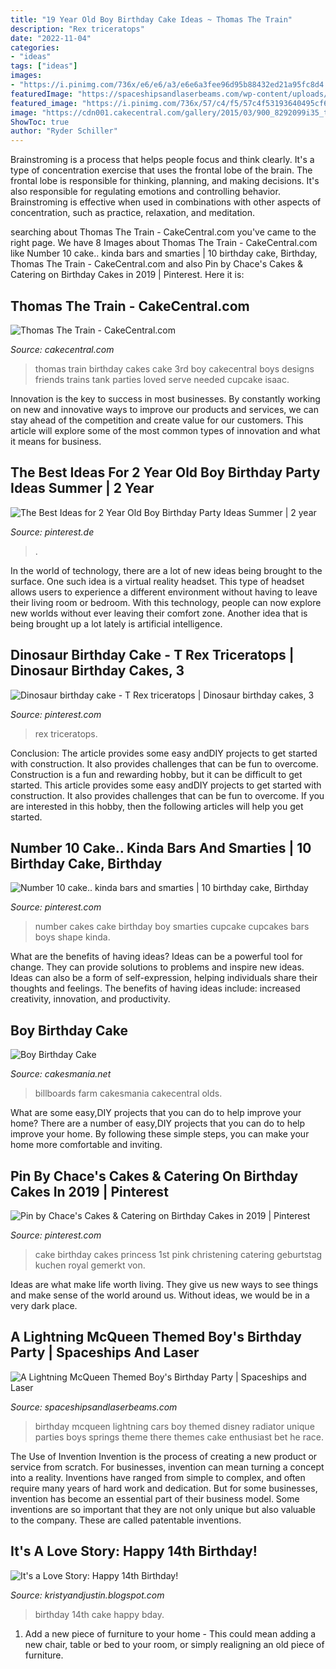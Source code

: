 ```yaml
---
title: "19 Year Old Boy Birthday Cake Ideas ~ Thomas The Train"
description: "Rex triceratops"
date: "2022-11-04"
categories:
- "ideas"
tags: ["ideas"]
images:
- "https://i.pinimg.com/736x/e6/e6/a3/e6e6a3fee96d95b88432ed21a95fc8d4.jpg"
featuredImage: "https://spaceshipsandlaserbeams.com/wp-content/uploads/2015/09/unique-lightning-mcqueen-radiator-springs-birthday-party-ideas.jpg"
featured_image: "https://i.pinimg.com/736x/57/c4/f5/57c4f53193640495cf662598f62512ed.jpg"
image: "https://cdn001.cakecentral.com/gallery/2015/03/900_8292099i35_thomas-the-train.jpg"
ShowToc: true
author: "Ryder Schiller"
---
```



Brainstroming is a process that helps people focus and think clearly. It's a type of concentration exercise that uses the frontal lobe of the brain. The frontal lobe is responsible for thinking, planning, and making decisions. It's also responsible for regulating emotions and controlling behavior. Brainstroming is effective when used in combinations with other aspects of concentration, such as practice, relaxation, and meditation.

	

		
searching about Thomas The Train - CakeCentral.com you've came to the right page. We have 8 Images about Thomas The Train - CakeCentral.com like Number 10 cake.. kinda bars and smarties | 10 birthday cake, Birthday, Thomas The Train - CakeCentral.com and also Pin by Chace&#039;s Cakes &amp; Catering on Birthday Cakes in 2019 | Pinterest. Here it is:
		
    
## Thomas The Train - CakeCentral.com

<img loading=lazy src="https://cdn001.cakecentral.com/gallery/2015/03/900_8292099i35_thomas-the-train.jpg" onerror="this.onerror=null;this.src='https://tse2.mm.bing.net/th?id=OIP.AdHbcfwuysHadbAh9MjS2gHaJ4&amp;pid=15.1';" alt="Thomas The Train - CakeCentral.com">

_Source: cakecentral.com_

>thomas train birthday cakes cake 3rd boy cakecentral boys designs friends trains tank parties loved serve needed cupcake isaac. 

	

Innovation is the key to success in most businesses. By constantly working on new and innovative ways to improve our products and services, we can stay ahead of the competition and create value for our customers. This article will explore some of the most common types of innovation and what it means for business.

    
## The Best Ideas For 2 Year Old Boy Birthday Party Ideas Summer | 2 Year

<img loading=lazy src="https://i.pinimg.com/736x/57/c4/f5/57c4f53193640495cf662598f62512ed.jpg" onerror="this.onerror=null;this.src='https://tse4.mm.bing.net/th?id=OIP.wEVHPIjVN4bZo8HmFJ-fVQHaO0&amp;pid=15.1';" alt="The Best Ideas for 2 Year Old Boy Birthday Party Ideas Summer | 2 year">

_Source: pinterest.de_

>. 

	

In the world of technology, there are a lot of new ideas being brought to the surface. One such idea is a virtual reality headset. This type of headset allows users to experience a different environment without having to leave their living room or bedroom. With this technology, people can now explore new worlds without ever leaving their comfort zone. Another idea that is being brought up a lot lately is artificial intelligence.

    
## Dinosaur Birthday Cake - T Rex Triceratops | Dinosaur Birthday Cakes, 3

<img loading=lazy src="https://i.pinimg.com/736x/e6/e6/a3/e6e6a3fee96d95b88432ed21a95fc8d4.jpg" onerror="this.onerror=null;this.src='https://tse3.mm.bing.net/th?id=OIP.1f3A3CLPoMgZIJ86LfhkrAHaJ4&amp;pid=15.1';" alt="Dinosaur birthday cake - T Rex triceratops | Dinosaur birthday cakes, 3">

_Source: pinterest.com_

>rex triceratops. 

	

Conclusion: The article provides some easy andDIY projects to get started with construction. It also provides challenges that can be fun to overcome.
Construction is a fun and rewarding hobby, but it can be difficult to get started. This article provides some easy andDIY projects to get started with construction. It also provides challenges that can be fun to overcome. If you are interested in this hobby, then the following articles will help you get started.

    
## Number 10 Cake.. Kinda Bars And Smarties | 10 Birthday Cake, Birthday

<img loading=lazy src="https://i.pinimg.com/736x/82/d7/6d/82d76d547bf8e2e59010e84b64d3c01e--number--baking.jpg" onerror="this.onerror=null;this.src='https://tse3.mm.bing.net/th?id=OIP.66GjfF15MAhQLCWPFDZ-pAHaHa&amp;pid=15.1';" alt="Number 10 cake.. kinda bars and smarties | 10 birthday cake, Birthday">

_Source: pinterest.com_

>number cakes cake birthday boy smarties cupcake cupcakes bars boys shape kinda. 

	

What are the benefits of having ideas?
Ideas can be a powerful tool for change. They can provide solutions to problems and inspire new ideas. Ideas can also be a form of self-expression, helping individuals share their thoughts and feelings. The benefits of having ideas include: increased creativity, innovation, and productivity.

    
## Boy Birthday Cake

<img loading=lazy src="https://cakesmania.net/wp-content/uploads/Go_Cart_Cake.jpeg" onerror="this.onerror=null;this.src='https://tse1.mm.bing.net/th?id=OIP.GdLUd2DclDj24ocWXoB-4gHaJ4&amp;pid=15.1';" alt="Boy Birthday Cake">

_Source: cakesmania.net_

>billboards farm cakesmania cakecentral olds. 

	

What are some easy,DIY projects that you can do to help improve your home?
There are a number of easy,DIY projects that you can do to help improve your home. By following these simple steps, you can make your home more comfortable and inviting.

    
## Pin By Chace&#039;s Cakes &amp; Catering On Birthday Cakes In 2019 | Pinterest

<img loading=lazy src="https://i.pinimg.com/736x/6b/69/99/6b6999cbac204f33416275d1c33a68df--st-year-pink-princess.jpg?b=t" onerror="this.onerror=null;this.src='https://tse4.mm.bing.net/th?id=OIP.xZ41bTk7A2eA95feR8twmwDhEs&amp;pid=15.1';" alt="Pin by Chace&#039;s Cakes &amp; Catering on Birthday Cakes in 2019 | Pinterest">

_Source: pinterest.com_

>cake birthday cakes princess 1st pink christening catering geburtstag kuchen royal gemerkt von. 

	

Ideas are what make life worth living. They give us new ways to see things and make sense of the world around us. Without ideas, we would be in a very dark place.

    
## A Lightning McQueen Themed Boy&#039;s Birthday Party | Spaceships And Laser

<img loading=lazy src="https://spaceshipsandlaserbeams.com/wp-content/uploads/2015/09/unique-lightning-mcqueen-radiator-springs-birthday-party-ideas.jpg" onerror="this.onerror=null;this.src='https://tse3.mm.bing.net/th?id=OIP.7Thd9q1CNaM1SgE5Cz_QsQHaLH&amp;pid=15.1';" alt="A Lightning McQueen Themed Boy&#039;s Birthday Party | Spaceships and Laser">

_Source: spaceshipsandlaserbeams.com_

>birthday mcqueen lightning cars boy themed disney radiator unique parties boys springs theme there themes cake enthusiast bet he race. 

	

The Use of Invention
Invention is the process of creating a new product or service from scratch. For businesses, invention can mean turning a concept into a reality. Inventions have ranged from simple to complex, and often require many years of hard work and dedication. But for some businesses, invention has become an essential part of their business model. Some inventions are so important that they are not only unique but also valuable to the company. These are called patentable inventions.

    
## It&#039;s A Love Story: Happy 14th Birthday!

<img loading=lazy src="http://3.bp.blogspot.com/_trm143UjyOo/S60Nqdou0-I/AAAAAAAACg8/itROPoiSmPA/s1600/Tateym+097.JPG" onerror="this.onerror=null;this.src='https://tse3.mm.bing.net/th?id=OIP.QsP_mAaTjMalVOD5Hfy-dAHaLE&amp;pid=15.1';" alt="It&#039;s a Love Story: Happy 14th Birthday!">

_Source: kristyandjustin.blogspot.com_

>birthday 14th cake happy bday. 

	

1. Add a new piece of furniture to your home - This could mean adding a new chair, table or bed to your room, or simply realigning an old piece of furniture.

